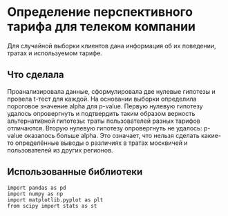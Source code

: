 # Определение перспективного тарифа для телеком компании
Для случайной выборки клиентов дана информация об их поведении, тратах и используемом тарифе.

## Что сделала
Проанализировала данные, сформулировала две нулевые гипотезы и провела t-тест для каждой. На основании выборки определила пороговое значение alpha для p-value. Первую нулевую гипотезу удалось опровергнуть и подтвердить таким образом верность альтернативной гипотезы: траты пользователей разных тарифов отличаются. Вторую нулевую гипотезу опровергнуть не удалось: p-value оказалось больше alpha. Это означает, что нельзя сделать какие-то определённые выводы о различиях в тратах москвичей и пользователей из других регионов.

## Использованные библиотеки
```
import pandas as pd
import numpy as np
import matplotlib.pyplot as plt
from scipy import stats as st
```
